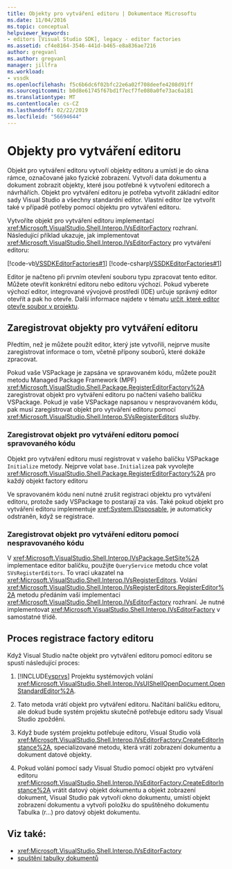 ```yaml
---
title: Objekty pro vytváření editoru | Dokumentace Microsoftu
ms.date: 11/04/2016
ms.topic: conceptual
helpviewer_keywords:
- editors [Visual Studio SDK], legacy - editor factories
ms.assetid: cf4e8164-3546-441d-b465-e8a836ae7216
author: gregvanl
ms.author: gregvanl
manager: jillfra
ms.workload:
- vssdk
ms.openlocfilehash: f5c6b6dc6f02bfc22e6a02f708deefe4208d91ff
ms.sourcegitcommit: b0d8e61745f67bd1f7ecf7fe080a0fe73ac6a181
ms.translationtype: MT
ms.contentlocale: cs-CZ
ms.lasthandoff: 02/22/2019
ms.locfileid: "56694644"
---
```

# <a name="editor-factories"></a>Objekty pro vytváření editoru
Objekt pro vytváření editoru vytvoří objekty editoru a umístí je do okna rámce, označované jako fyzické zobrazení. Vytvoří data dokumentu a dokument zobrazit objekty, které jsou potřebné k vytvoření editorech a návrhářích. Objekt pro vytváření editoru je potřeba vytvořit základní editor sady Visual Studio a všechny standardní editor. Vlastní editor lze vytvořit také v případě potřeby pomocí objektu pro vytváření editoru.

 Vytvoříte objekt pro vytváření editoru implementací <xref:Microsoft.VisualStudio.Shell.Interop.IVsEditorFactory> rozhraní. Následující příklad ukazuje, jak implementovat <xref:Microsoft.VisualStudio.Shell.Interop.IVsEditorFactory> pro vytváření editoru:

 [!code-vb[VSSDKEditorFactories#1](../extensibility/codesnippet/VisualBasic/editor-factories_1.vb)]
 [!code-csharp[VSSDKEditorFactories#1](../extensibility/codesnippet/CSharp/editor-factories_1.cs)]

 Editor je načteno při prvním otevření souboru typu zpracovat tento editor. Můžete otevřít konkrétní editoru nebo editoru výchozí. Pokud vyberete výchozí editor, integrované vývojové prostředí (IDE) určuje správný editor otevřít a pak ho otevře. Další informace najdete v tématu [určit, které editor otevře soubor v projektu](../extensibility/internals/determining-which-editor-opens-a-file-in-a-project.md).

## <a name="register-editor-factories"></a>Zaregistrovat objekty pro vytváření editoru
 Předtím, než je můžete použít editor, který jste vytvořili, nejprve musíte zaregistrovat informace o tom, včetně přípony souborů, které dokáže zpracovat.

 Pokud vaše VSPackage je zapsána ve spravovaném kódu, můžete použít metodu Managed Package Framework (MPF) <xref:Microsoft.VisualStudio.Shell.Package.RegisterEditorFactory%2A> zaregistrovat objekt pro vytváření editoru po načtení vašeho balíčku VSPackage. Pokud je vaše VSPackage napsanou v nespravovaném kódu, pak musí zaregistrovat objekt pro vytváření editoru pomocí <xref:Microsoft.VisualStudio.Shell.Interop.SVsRegisterEditors> služby.

### <a name="register-an-editor-factory-by-using-managed-code"></a>Zaregistrovat objekt pro vytváření editoru pomocí spravovaného kódu
 Objekt pro vytváření editoru musí registrovat v vašeho balíčku VSPackage `Initialize` metody. Nejprve volat `base.Initialize`a pak vyvolejte <xref:Microsoft.VisualStudio.Shell.Package.RegisterEditorFactory%2A> pro každý objekt factory editoru

 Ve spravovaném kódu není nutné zrušit registraci objektu pro vytváření editoru, protože sady VSPackage to postarají za vás. Také pokud objekt pro vytváření editoru implementuje <xref:System.IDisposable>, je automaticky odstraněn, když se registrace.

### <a name="register-an-editor-factory-by-using-unmanaged-code"></a>Zaregistrovat objekt pro vytváření editoru pomocí nespravovaného kódu
 V <xref:Microsoft.VisualStudio.Shell.Interop.IVsPackage.SetSite%2A> implementace editor balíčku, použijte `QueryService` metodu chce volat `SVsRegisterEditors`. To vrací ukazatel na <xref:Microsoft.VisualStudio.Shell.Interop.IVsRegisterEditors>. Volání <xref:Microsoft.VisualStudio.Shell.Interop.IVsRegisterEditors.RegisterEditor%2A> metodu předáním vaši implementaci <xref:Microsoft.VisualStudio.Shell.Interop.IVsEditorFactory> rozhraní. Je nutné implementovat <xref:Microsoft.VisualStudio.Shell.Interop.IVsEditorFactory> v samostatné třídě.

## <a name="the-editor-factory-registration-process"></a>Proces registrace factory editoru
 Když Visual Studio načte objekt pro vytváření editoru pomocí editoru se spustí následující proces:

1. [!INCLUDE[vsprvs](../code-quality/includes/vsprvs_md.md)] Projektu systémových volání <xref:Microsoft.VisualStudio.Shell.Interop.IVsUIShellOpenDocument.OpenStandardEditor%2A>.

2. Tato metoda vrátí objekt pro vytváření editoru. Načítání balíčku editoru, ale dokud bude systém projektu skutečně potřebuje editoru sady Visual Studio zpoždění.

3. Když bude systém projektu potřebuje editoru, Visual Studio volá <xref:Microsoft.VisualStudio.Shell.Interop.IVsEditorFactory.CreateEditorInstance%2A>, specializované metodu, která vrátí zobrazení dokumentu a dokument datové objekty.

4. Pokud volání pomocí sady Visual Studio pomocí objekt pro vytváření editoru <xref:Microsoft.VisualStudio.Shell.Interop.IVsEditorFactory.CreateEditorInstance%2A> vrátit datový objekt dokumentu a objekt zobrazení dokument, Visual Studio pak vytvoří okno dokumentu, umístí objekt zobrazení dokumentu a vytvoří položku do spuštěného dokumentu Tabulka (r...) pro datový objekt dokumentu.

## <a name="see-also"></a>Viz také:
- <xref:Microsoft.VisualStudio.Shell.Interop.IVsEditorFactory>
- [spuštění tabulky dokumentů](../extensibility/internals/running-document-table.md)